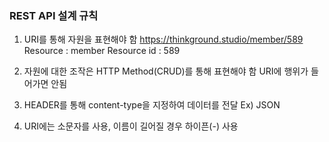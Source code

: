 ### REST API 설계 규칙
1. URI를 통해 자원을 표현해야 함
		https://thinkground.studio/member/589
		Resource : member
		Resource id : 589
		
2. 자원에 대한 조작은 HTTP Method(CRUD)를 통해 표현해야 함
		URI에 행위가 들어가면 안됨
		
3. HEADER를 통해 content-type을 지정하여 데이터를 전달
		Ex) JSON
		
4. URI에는 소문자를 사용, 이름이 길어질 경우 하이픈(-) 사용
